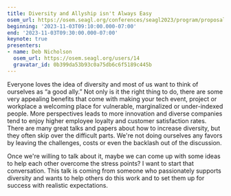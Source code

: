```yaml
---
title: Diversity and Allyship isn't Always Easy
osem_url: https://osem.seagl.org/conferences/seagl2023/program/proposals/1016
beginning: '2023-11-03T09:10:00.000-07:00'
end: '2023-11-03T09:30:00.000-07:00'
keynote: true
presenters:
- name: Deb Nicholson
  osem_url: https://osem.seagl.org/users/14
  gravatar_id: 0b399da53b93c0a75db6c6f5189c445b
---
```


Everyone loves the idea of diversity and most of us want to think of ourselves as “a good ally.” Not only is it the right thing to do, there are some very appealing benefits that come with making your tech event, project or workplace a welcoming place for vulnerable, marginalized or under-indexed people. More perspectives leads to more innovation and diverse companies tend to enjoy higher employee loyalty and customer satisfaction rates. There are many great talks and papers about how to increase diversity, but they often skip over the difficult parts. We're not doing ourselves any favors by leaving the challenges, costs or even the backlash out of the discussion.

Once we're willing to talk about it, maybe we can come up with some ideas to help each other overcome the stress points? I want to start that conversation. This talk is coming from someone who passionately supports diversity and wants to help others do this work and to set them up for success with realistic expectations.
